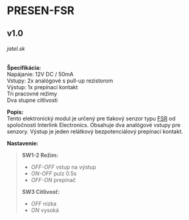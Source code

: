 # PRESEN-FSR
## v1.0
###### jatel.sk

**Špecifikácia:**  
Napájanie: 12V DC / 50mA  
Vstupy: 2x analógové s pull-up rezistorom  
Výstup: 1x prepínací kontakt  
Tri pracovné režimy  
Dva stupne citlivosti

**Popis:**  
Tento elektronický modul je určený pre tlakový senzor typu [FSR](https://www.conrad.sk/senzor-tlaku-fsr-408.k503372) od spoločnosti Interlink Electronics. Obsahuje dva analógové vstupy pre senzory. Výstup je jeden relátkový bezpotenciálový prepínací kontakt. 

**Nastavenie:**
>
>**SW1-2 Režim:**
>- *OFF-OFF* vstup na výstup
>- *ON-OFF* pulz 0.5s
>- *OFF-ON* prepínač  
>
>**SW3 Citlivosť:**
>- *OFF* nízka  
>- *ON* vysoká  
